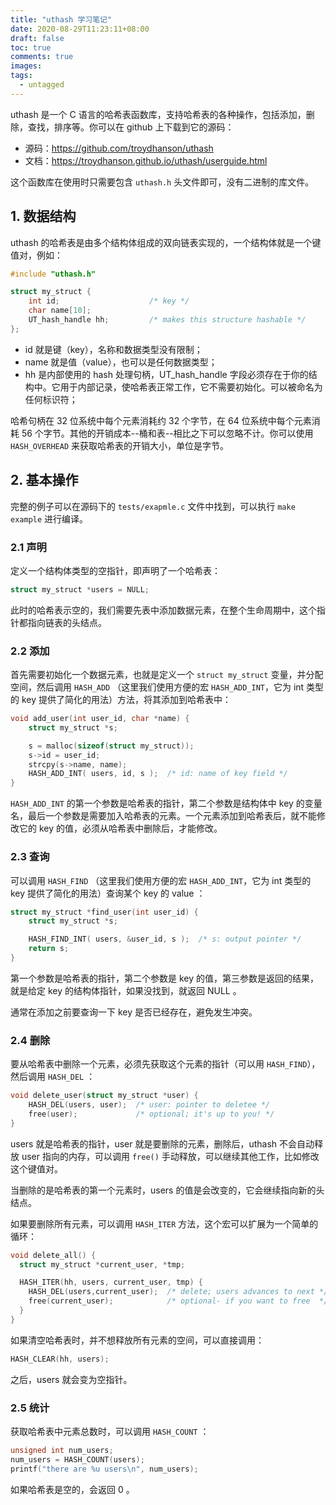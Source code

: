 ```yaml
---
title: "uthash 学习笔记"
date: 2020-08-29T11:23:11+08:00
draft: false
toc: true
comments: true
images:
tags:
  - untagged
---
```


uthash 是一个 C 语言的哈希表函数库，支持哈希表的各种操作，包括添加，删除，查找，排序等。你可以在 github 上下载到它的源码：

* 源码：<https://github.com/troydhanson/uthash>
* 文档：<https://troydhanson.github.io/uthash/userguide.html>

这个函数库在使用时只需要包含 `uthash.h` 头文件即可，没有二进制的库文件。

## 1. 数据结构

uthash 的哈希表是由多个结构体组成的双向链表实现的，一个结构体就是一个键值对，例如：

```c
#include "uthash.h"

struct my_struct {
    int id;                    /* key */
    char name[10];
    UT_hash_handle hh;         /* makes this structure hashable */
};
```

* id 就是键（key），名称和数据类型没有限制；
* name 就是值（value），也可以是任何数据类型；
* hh 是内部使用的 hash 处理句柄，UT_hash_handle 字段必须存在于你的结构中。它用于内部记录，使哈希表正常工作，它不需要初始化。可以被命名为任何标识符；

哈希句柄在 32 位系统中每个元素消耗约 32 个字节，在 64 位系统中每个元素消耗 56 个字节。其他的开销成本--桶和表--相比之下可以忽略不计。你可以使用 `HASH_OVERHEAD` 来获取哈希表的开销大小，单位是字节。

## 2. 基本操作

完整的例子可以在源码下的 `tests/exapmle.c` 文件中找到，可以执行 `make example` 进行编译。

### 2.1 声明

定义一个结构体类型的空指针，即声明了一个哈希表：

```c
struct my_struct *users = NULL; 
```

此时的哈希表示空的，我们需要先表中添加数据元素，在整个生命周期中，这个指针都指向链表的头结点。

### 2.2 添加

首先需要初始化一个数据元素，也就是定义一个 `struct my_struct` 变量，并分配空间，然后调用 `HASH_ADD` （这里我们使用方便的宏 `HASH_ADD_INT`，它为 int 类型的 key 提供了简化的用法）方法，将其添加到哈希表中：

```c
void add_user(int user_id, char *name) {
    struct my_struct *s;

    s = malloc(sizeof(struct my_struct));
    s->id = user_id;
    strcpy(s->name, name);
    HASH_ADD_INT( users, id, s );  /* id: name of key field */
}
```

`HASH_ADD_INT` 的第一个参数是哈希表的指针，第二个参数是结构体中 key 的变量名，最后一个参数是需要加入哈希表的元素。一个元素添加到哈希表后，就不能修改它的 key 的值，必须从哈希表中删除后，才能修改。

### 2.3 查询

可以调用 `HASH_FIND` （这里我们使用方便的宏 `HASH_ADD_INT`，它为 int 类型的 key 提供了简化的用法）查询某个 key 的 value ：

```c
struct my_struct *find_user(int user_id) {
    struct my_struct *s;

    HASH_FIND_INT( users, &user_id, s );  /* s: output pointer */
    return s;
}
```

第一个参数是哈希表的指针，第二个参数是 key 的值，第三参数是返回的结果，就是给定 key 的结构体指针，如果没找到，就返回 NULL 。

通常在添加之前要查询一下 key 是否已经存在，避免发生冲突。

### 2.4 删除

要从哈希表中删除一个元素，必须先获取这个元素的指针（可以用 `HASH_FIND`），然后调用 `HASH_DEL` ：

```c
void delete_user(struct my_struct *user) {
    HASH_DEL(users, user);  /* user: pointer to deletee */
    free(user);             /* optional; it's up to you! */
}
```

users 就是哈希表的指针，user 就是要删除的元素，删除后，uthash 不会自动释放 user 指向的内存，可以调用 `free()` 手动释放，可以继续其他工作，比如修改这个键值对。

当删除的是哈希表的第一个元素时，users 的值是会改变的，它会继续指向新的头结点。

如果要删除所有元素，可以调用 `HASH_ITER` 方法，这个宏可以扩展为一个简单的循环：

```c
void delete_all() {
  struct my_struct *current_user, *tmp;

  HASH_ITER(hh, users, current_user, tmp) { 
    HASH_DEL(users,current_user);  /* delete; users advances to next */
    free(current_user);            /* optional- if you want to free  */
  }
}
```

如果清空哈希表时，并不想释放所有元素的空间，可以直接调用：

```c
HASH_CLEAR(hh, users);
```

之后，users 就会变为空指针。

### 2.5 统计

获取哈希表中元素总数时，可以调用 `HASH_COUNT` ：

```c
unsigned int num_users;
num_users = HASH_COUNT(users);
printf("there are %u users\n", num_users);
```

如果哈希表是空的，会返回 0 。
